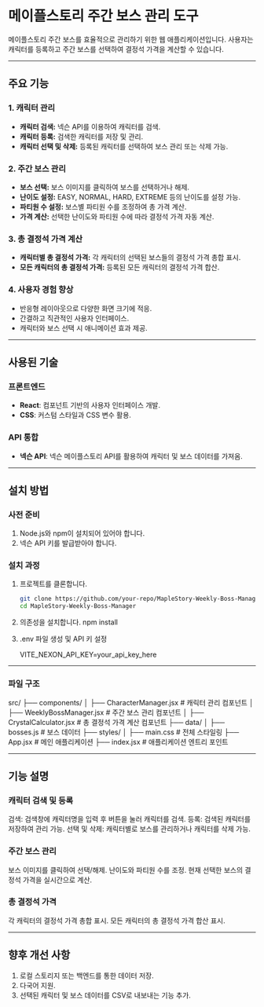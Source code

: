 # 메이플스토리 주간 보스 관리 도구

메이플스토리 주간 보스를 효율적으로 관리하기 위한 웹 애플리케이션입니다. 사용자는 캐릭터를 등록하고 주간 보스를 선택하여 결정석 가격을 계산할 수 있습니다.

---

## 주요 기능

### 1. 캐릭터 관리

- **캐릭터 검색:** 넥슨 API를 이용하여 캐릭터를 검색.
- **캐릭터 등록:** 검색한 캐릭터를 저장 및 관리.
- **캐릭터 선택 및 삭제:** 등록된 캐릭터를 선택하여 보스 관리 또는 삭제 가능.

### 2. 주간 보스 관리

- **보스 선택:** 보스 이미지를 클릭하여 보스를 선택하거나 해제.
- **난이도 설정:** EASY, NORMAL, HARD, EXTREME 등의 난이도를 설정 가능.
- **파티원 수 설정:** 보스별 파티원 수를 조정하여 총 가격 계산.
- **가격 계산:** 선택한 난이도와 파티원 수에 따라 결정석 가격 자동 계산.

### 3. 총 결정석 가격 계산

- **캐릭터별 총 결정석 가격:** 각 캐릭터의 선택된 보스들의 결정석 가격 총합 표시.
- **모든 캐릭터의 총 결정석 가격:** 등록된 모든 캐릭터의 결정석 가격 합산.

### 4. 사용자 경험 향상

- 반응형 레이아웃으로 다양한 화면 크기에 적응.
- 간결하고 직관적인 사용자 인터페이스.
- 캐릭터와 보스 선택 시 애니메이션 효과 제공.

---

## 사용된 기술

### 프론트엔드

- **React**: 컴포넌트 기반의 사용자 인터페이스 개발.
- **CSS**: 커스텀 스타일과 CSS 변수 활용.

### API 통합

- **넥슨 API**: 넥슨 메이플스토리 API를 활용하여 캐릭터 및 보스 데이터를 가져옴.

---

## 설치 방법

### 사전 준비

1. Node.js와 npm이 설치되어 있어야 합니다.
2. 넥슨 API 키를 발급받아야 합니다.

### 설치 과정

1. 프로젝트를 클론합니다.
   ```bash
   git clone https://github.com/your-repo/MapleStory-Weekly-Boss-Manager.git
   cd MapleStory-Weekly-Boss-Manager
   ```
2. 의존성을 설치합니다.
   npm install
3. .env 파일 생성 및 API 키 설정

   VITE_NEXON_API_KEY=your_api_key_here

---

### 파일 구조

src/
├── components/
│ ├── CharacterManager.jsx # 캐릭터 관리 컴포넌트
│ ├── WeeklyBossManager.jsx # 주간 보스 관리 컴포넌트
│ ├── CrystalCalculator.jsx # 총 결정석 가격 계산 컴포넌트
├── data/
│ ├── bosses.js # 보스 데이터
├── styles/
│ ├── main.css # 전체 스타일링
├── App.jsx # 메인 애플리케이션
├── index.jsx # 애플리케이션 엔트리 포인트

---

## 기능 설명

### 캐릭터 검색 및 등록

검색: 검색창에 캐릭터명을 입력 후 버튼을 눌러 캐릭터를 검색.
등록: 검색된 캐릭터를 저장하여 관리 가능.
선택 및 삭제: 캐릭터별로 보스를 관리하거나 캐릭터를 삭제 가능.

### 주간 보스 관리

보스 이미지를 클릭하여 선택/해제.
난이도와 파티원 수를 조정.
현재 선택한 보스의 결정석 가격을 실시간으로 계산.

### 총 결정석 가격

각 캐릭터의 결정석 가격 총합 표시.
모든 캐릭터의 총 결정석 가격 합산 표시.

---

## 향후 개선 사항

1. 로컬 스토리지 또는 백엔드를 통한 데이터 저장.
2. 다국어 지원.
3. 선택된 캐릭터 및 보스 데이터를 CSV로 내보내는 기능 추가.
